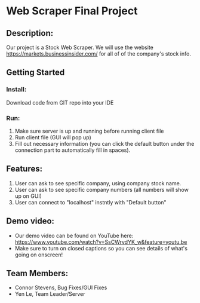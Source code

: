 # Web Scraper Final Project

## Description:
Our project is a Stock Web Scraper. We will use the website https://markets.businessinsider.com/ for all of of the company's stock info.  

## Getting Started

### Install:
Download code from GIT repo into your IDE

### Run:
1. Make sure server is up and running before running client file
2. Run client file (GUI will pop up) 
3. Fill out necessary information (you can click the default button under the connection part to automatically fill in spaces).


## Features: 
1. User can ask to see specific company, using company stock name.
2. User can ask to see specific company numbers (all numbers will show up on GUI)
3. User can connect to "localhost" instntly with "Default button"


## Demo video:
- Our demo video can be found on YouTube here: https://www.youtube.com/watch?v=SsCWrvdYK_w&feature=youtu.be
- Make sure to turn on closed captions so you can see details of what's going on onscreen!


## Team Members:
- Connor Stevens, Bug Fixes/GUI Fixes 
- Yen Le, Team Leader/Server 
